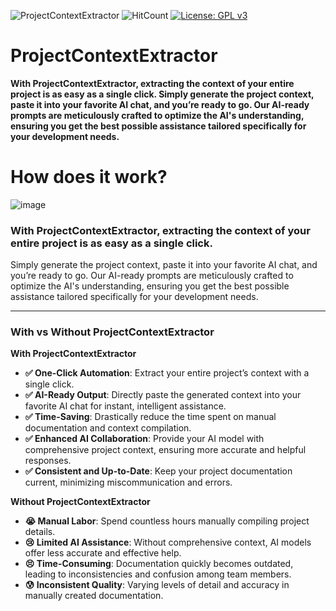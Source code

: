 ![ProjectContextExtractor](https://github.com/zonel/ProjectContextExtractor/assets/40122657/48bcd8ff-ac47-41c9-9374-c1a778830e7c)
![HitCount](https://hits.dwyl.com/zoneel/ProjectContextExtractor.svg?style=flat-square)
[![License: GPL v3](https://img.shields.io/badge/License-GPLv3-blue.svg)](https://www.gnu.org/licenses/gpl-3.0)

# ProjectContextExtractor

**With ProjectContextExtractor, extracting the context of your entire project is as easy as a single click. Simply generate the project context, paste it into your favorite AI chat, and you’re ready to go. Our AI-ready prompts are meticulously crafted to optimize the AI's understanding, ensuring you get the best possible assistance tailored specifically for your development needs.**

# How does it work?
![image](https://github.com/zonel/ProjectContextExtractor/assets/40122657/a88e6e55-8543-47e5-a9fd-dd24e79be0f8)
### With ProjectContextExtractor, extracting the context of your entire project is as easy as a single click. 
Simply generate the project context, paste it into your favorite AI chat, and you’re ready to go. Our AI-ready prompts are meticulously crafted to optimize the AI's understanding, ensuring you get the best possible assistance tailored specifically for your development needs.

------------
### With vs Without ProjectContextExtractor
**With ProjectContextExtractor**
- **✅ One-Click Automation**: Extract your entire project’s context with a single click.
- **✅ AI-Ready Output**: Directly paste the generated context into your favorite AI chat for instant, intelligent assistance.
- **✅ Time-Saving**: Drastically reduce the time spent on manual documentation and context compilation.
- **✅ Enhanced AI Collaboration**: Provide your AI model with comprehensive project context, ensuring more accurate and helpful responses.
- **✅ Consistent and Up-to-Date**: Keep your project documentation current, minimizing miscommunication and errors.

**Without ProjectContextExtractor**
- **😭 Manual Labor**: Spend countless hours manually compiling project details.
- **😢 Limited AI Assistance**: Without comprehensive context, AI models offer less accurate and effective help.
- **😣 Time-Consuming**: Documentation quickly becomes outdated, leading to inconsistencies and confusion among team members.
- **😰 Inconsistent Quality**: Varying levels of detail and accuracy in manually created documentation.
